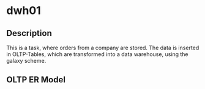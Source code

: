 # dwh01


<h2>Description</h2>
<p>This is a task, where orders from a company are stored. The data is inserted in OLTP-Tables, which are transformed into a data warehouse, using the galaxy scheme. 
</p>

<h2> OLTP ER Model </h2>
